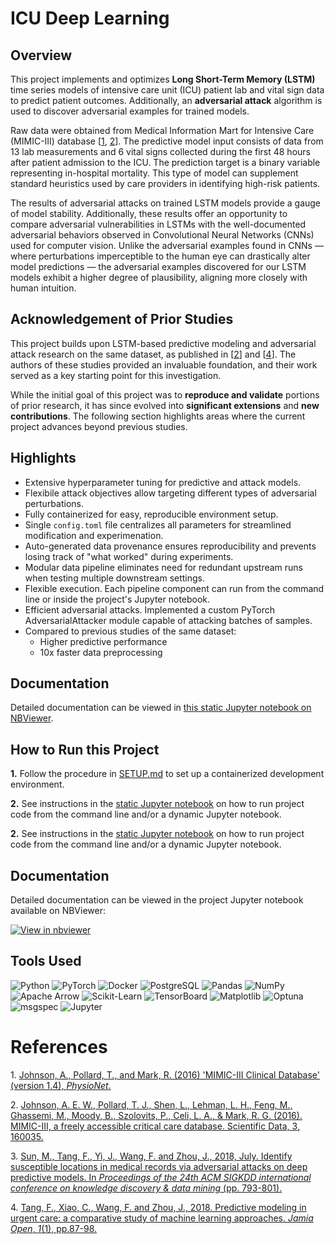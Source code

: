 # ICU Deep Learning


## Overview

This project implements and optimizes **Long Short-Term Memory (LSTM)** time series models of intensive care unit (ICU) patient lab and vital sign data to predict patient outcomes. Additionally, an **adversarial attack** algorithm is used to discover adversarial examples for trained models.  

Raw data were obtained from Medical Information Mart for Intensive Care (MIMIC-III) database [[1](#ref_01), [2](#ref_02)]. The predictive model input consists of data from 13 lab measurements and 6 vital signs collected during the first 48 hours after patient admission to the ICU. The prediction target is a binary variable representing in-hospital mortality. This type of model can supplement standard heuristics used by care providers in identifying high-risk patients.

The results of adversarial attacks on trained LSTM models provide a gauge of model stability. Additionally, these results offer an opportunity to compare adversarial vulnerabilities in LSTMs with the well-documented adversarial behaviors observed in Convolutional Neural Networks (CNNs) used for computer vision. Unlike the adversarial examples found in CNNs — where perturbations imperceptible to the human eye can drastically alter model predictions — the adversarial examples discovered for our LSTM models exhibit a higher degree of plausibility, aligning more closely with human intuition.

## Acknowledgement of Prior Studies  

This project builds upon LSTM-based predictive modeling and adversarial attack research on the same dataset, as published in [[2](#ref_03)] and [[4](#ref_04)]. The authors of these studies provided an invaluable foundation, and their work served as a key starting point for this investigation.  

While the initial goal of this project was to **reproduce and validate** portions of prior research, it has since evolved into **significant extensions** and **new contributions**. The following section highlights areas where the current project advances beyond previous studies.


## Highlights

- Extensive hyperparameter tuning for predictive and attack models.
- Flexibile attack objectives allow targeting different types of adversarial perturbations.
- Fully containerized for easy, reproducible environment setup.
- Single `config.toml` file centralizes all parameters for streamlined modification and experimenation.
- Auto-generated data provenance ensures reproducibility and prevents losing track of "what worked" during experiments.
- Modular data pipeline eliminates need for redundant upstream runs when testing multiple downstream settings.
- Flexible execution. Each pipeline component can run from the command line or inside the project's Jupyter notebook.
- Efficient adversarial attacks. Implemented a custom PyTorch AdversarialAttacker module capable of attacking batches of samples.
- Compared to previous studies of the same dataset:
  - Higher predictive performance
  - 10x faster data preprocessing

## Documentation

Detailed documentation can be viewed in [this static Jupyter notebook on NBViewer](https://nbviewer.org/github/duanegoodner/lstm_adversaria_attack/blob/update_docs/notebooks/icu_deep_learning.ipynb).

## How to Run this Project

**1.** Follow the procedure in [SETUP.md](SETUP.md) to set up a containerized development environment.

**2.** See instructions in the [static Jupyter notebook](https://nbviewer.org/github/duanegoodner/lstm_adversarial_attack/blob/main/notebooks/project/notebooks/lstm_adversarial_attack.ipynb) on how to run project code from the command line and/or a dynamic Jupyter notebook.

**2.** See instructions in the [static Jupyter notebook](https://nbviewer.org/github/duanegoodner/lstm_adversarial_attack/blob/main/notebooks/project/notebooks/icu_deep_learning.ipynb) on how to run project code from the command line and/or a dynamic Jupyter notebook.


## Documentation

Detailed documentation can be viewed in the project Jupyter notebook available on NBViewer: 

[![View in nbviewer](https://img.shields.io/badge/Open%20in-nbviewer-orange)](https://nbviewer.org/github/duanegoodner/lstm_adversarial_attack/blob/main/notebooksproject/notebooks/icu_deep_learning.ipynb)


## Tools Used 

![Python](https://img.shields.io/badge/Python-3.9%2B-blue?logo=python)   ![PyTorch](https://img.shields.io/badge/PyTorch-%23EE4C2C?logo=pytorch&logoColor=white)   ![Docker](https://img.shields.io/badge/Docker-2496ED?logo=docker&logoColor=white)   ![PostgreSQL](https://img.shields.io/badge/PostgreSQL-336791?logo=postgresql&logoColor=white) ![Pandas](https://img.shields.io/badge/Pandas-150458?logo=pandas&logoColor=white)   ![NumPy](https://img.shields.io/badge/NumPy-013243?logo=numpy&logoColor=white) ![Apache Arrow](https://img.shields.io/badge/Apache%20Arrow-0E77B3?logo=apache) ![Scikit-Learn](https://img.shields.io/badge/Scikit--Learn-F7931E?logo=scikit-learn&logoColor=white)   ![TensorBoard](https://img.shields.io/badge/TensorBoard-FF6F00?logo=tensorflow&logoColor=white)   ![Matplotlib](https://img.shields.io/badge/Matplotlib-11557C?logo=plotly&logoColor=white)   ![Optuna](https://img.shields.io/badge/Optuna-7C3AED?logo=python&logoColor=white) ![msgspec](https://img.shields.io/badge/msgspec-blue) ![Jupyter](https://img.shields.io/badge/Jupyter-F37626.svg?&logo=Jupyter&logoColor=white)



# References


<a><a id="ref_01">1.</a> </a>[Johnson, A., Pollard, T., and Mark, R. (2016) 'MIMIC-III Clinical Database' (version 1.4), *PhysioNet*.](https://doi.org/10.13026/C2XW26) 

<a id="ref_02">2.</a> [Johnson, A. E. W., Pollard, T. J., Shen, L., Lehman, L. H., Feng, M., Ghassemi, M., Moody, B., Szolovits, P., Celi, L. A., & Mark, R. G. (2016). MIMIC-III, a freely accessible critical care database. Scientific Data, 3, 160035.](https://www.nature.com/articles/sdata201635)

<a id="ref_03">3.</a> [Sun, M., Tang, F., Yi, J., Wang, F. and Zhou, J., 2018, July. Identify susceptible locations in medical records via adversarial attacks on deep predictive models. In *Proceedings of the 24th ACM SIGKDD international conference on knowledge discovery & data mining* (pp. 793-801).](https://dl.acm.org/doi/10.1145/3219819.3219909)

<a id="ref_04">4.</a> [Tang, F., Xiao, C., Wang, F. and Zhou, J., 2018. Predictive modeling in urgent care: a comparative study of machine learning approaches. *Jamia Open*, *1*(1), pp.87-98.](https://academic.oup.com/jamiaopen/article/1/1/87/5032901)

